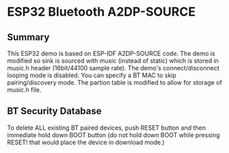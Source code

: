 ESP32 Bluetooth A2DP-SOURCE 
========================

## Summary
This ESP32 demo is based on ESP-IDF A2DP-SOURCE code. The demo is modified so sink is sourced with music (instead of static) which is stored in music.h header (16bit/44100 sample rate). The demo's connect/disconnect looping mode is disabled. You can specify a BT MAC to skip pairing/discovery mode. The partion table is modified to allow for storage of music.h file.

## BT Security Database
To delete ALL existing BT paired devices, push RESET button and then immediate hold down BOOT button (do not hold down BOOT while pressing RESET! that would place the device in download mode.)
  

